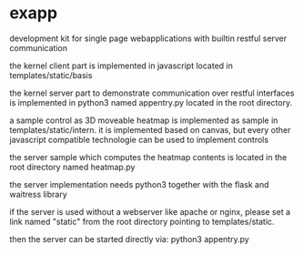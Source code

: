 # exapp
development kit for single page webapplications with builtin restful server communication

the kernel client part is implemented in javascript located in templates/static/basis

the kernel server part to demonstrate communication over restful interfaces is implemented
in python3 named appentry.py located in the root directory.

a sample control as 3D moveable heatmap is implemented as sample in templates/static/intern.
it is implemented based on canvas, but every other javascript compatible technologie can be used
to implement controls

the server sample which computes the heatmap contents is located in the root directory named heatmap.py

the server implementation needs python3 together with the flask and waitress library

if the server is used without a webserver like apache or nginx, please set a link named "static"
from the root directory pointing to templates/static.

then the server can be started directly via: python3 appentry.py

